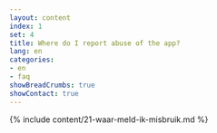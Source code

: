 ```yaml
---
layout: content
index: 1
set: 4
title: Where do I report abuse of the app? 
lang: en
categories:
- en
- faq
showBreadCrumbs: true
showContact: true
---
```

{% include content/21-waar-meld-ik-misbruik.md %}
